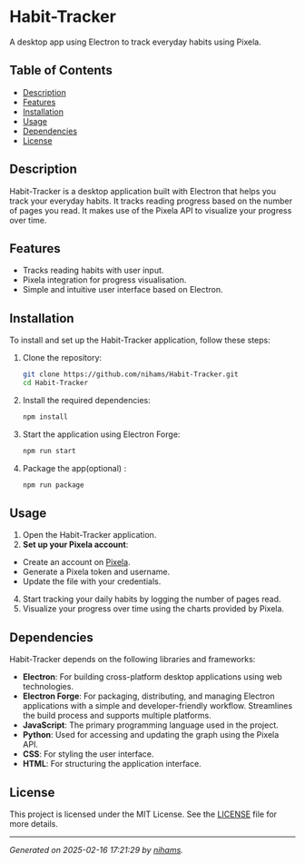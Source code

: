 # Habit-Tracker

A desktop app using Electron to track everyday habits using Pixela.

## Table of Contents

- [Description](#description)
- [Features](#features)
- [Installation](#installation)
- [Usage](#usage)
- [Dependencies](#dependencies)
- [License](#license)

## Description

Habit-Tracker is a desktop application built with Electron that helps you track your everyday habits. It tracks reading progress based on the number of pages you read. It makes use of the Pixela API to visualize your progress over time.

## Features

- Tracks reading habits with user input.
- Pixela integration for progress visualisation.
- Simple and intuitive user interface based on Electron.

## Installation

To install and set up the Habit-Tracker application, follow these steps:

1. Clone the repository:
    ```bash
    git clone https://github.com/nihams/Habit-Tracker.git
    cd Habit-Tracker
    ```

2. Install the required dependencies:
    ```bash
    npm install
    ```

3. Start the application using Electron Forge:
    ```bash
    npm run start
    ```

4. Package the app(optional) :
    ```bash
    npm run package
    ```

## Usage

1. Open the Habit-Tracker application.
2. **Set up your Pixela account**:
- Create an account on [Pixela](https://pixe.la).
- Generate a Pixela token and username.
- Update the file with your credentials.
4. Start tracking your daily habits by logging the number of pages read.
5. Visualize your progress over time using the charts provided by Pixela.

## Dependencies

Habit-Tracker depends on the following libraries and frameworks:

- **Electron**: For building cross-platform desktop applications using web technologies.
- **Electron Forge**: For packaging, distributing, and managing Electron applications with a simple and developer-friendly workflow. Streamlines the build process and supports multiple platforms.
- **JavaScript**: The primary programming language used in the project.
- **Python**: Used for accessing and updating the graph using the Pixela API.
- **CSS**: For styling the user interface.
- **HTML**: For structuring the application interface.

## License

This project is licensed under the MIT License. See the [LICENSE](LICENSE) file for more details.

---

*Generated on 2025-02-16 17:21:29 by [nihams](https://github.com/nihams).*
